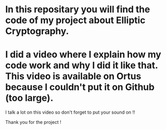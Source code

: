 # In this repositary you will find the code of my project about Elliptic Cryptography.

# I did a video where I explain how my code work and why I did it like that. This video is available on Ortus because I couldn't put it on Github (too large).
I talk a lot on this video so don't forget to put your sound on !!

Thank you for the project ! 



